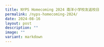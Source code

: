 ```yaml
---
title: NYPS Homecoming 2024 南洋小学校友返校日
permalink: /nyps-homecoming-2024/
date: 2024-08-16
layout: post
description: ""
image: ""
variant: markdown
---
```

